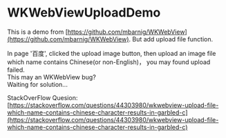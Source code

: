 # WKWebViewUploadDemo
This is a demo from [https://github.com/mbarnig/WKWebView](https://github.com/mbarnig/WKWebView). But add upload file function.

In page '百度', clicked the upload image button, then upload an image file which name contains Chinese(or non-English)， you may found upload failed.  
This may an WKWebView bug?   
Waiting for solution...

StackOverFlow Quesion:  [https://stackoverflow.com/questions/44303980/wkwebview-upload-file-which-name-contains-chinese-character-results-in-garbled-c](https://stackoverflow.com/questions/44303980/wkwebview-upload-file-which-name-contains-chinese-character-results-in-garbled-c)